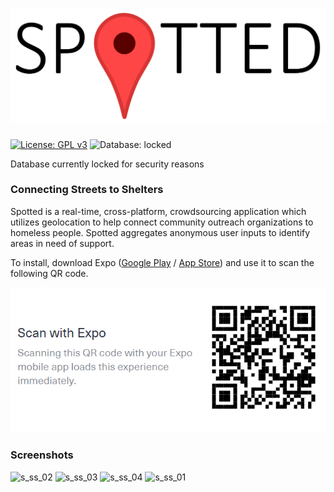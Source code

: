 # ![Spotted](https://github.com/CBSkarmory/Spotted/blob/master/assets/icons/spotted.PNG)
[![License: GPL v3](https://img.shields.io/badge/License-GPL%20v3-blue.svg)](https://www.gnu.org/licenses/gpl-3.0)
![Database: locked](https://img.shields.io/badge/Database-Locked-red.svg)

Database currently locked for security reasons

### Connecting Streets to Shelters

Spotted is a real-time, cross-platform, crowdsourcing application which utilizes geolocation to help connect community 
outreach organizations to homeless people. Spotted aggregates anonymous user inputs to identify areas in need of support.

To install, download Expo ([Google Play](https://play.google.com/store/apps/details?id=host.exp.exponent) /
[App Store](https://www.apple.com/us/search/expo)) and use it to scan the following QR code.

![Spotted QR](https://github.com/CBSkarmory/Spotted/blob/master/assets/Spotted%20QR.PNG)


### Screenshots
![s_ss_02](https://user-images.githubusercontent.com/26392939/30517006-3f3159de-9b1e-11e7-9779-3ee4fe17b582.png)
![s_ss_03](https://user-images.githubusercontent.com/26392939/30517010-49739df8-9b1e-11e7-850a-d0452f1ecfc0.png)
![s_ss_04](https://user-images.githubusercontent.com/26392939/30517014-50de84ea-9b1e-11e7-9d84-1f91a17fcc63.png)
![s_ss_01](https://user-images.githubusercontent.com/26392939/30520874-1b9049a2-9b84-11e7-9b3d-368b74bf89c7.png)

